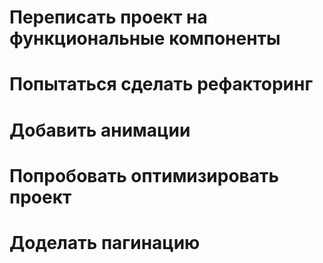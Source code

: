 # Переписать проект на функциональные компоненты
# Попытаться сделать рефакторинг
# Добавить анимации
# Попробовать оптимизировать проект
# Доделать пагинацию
